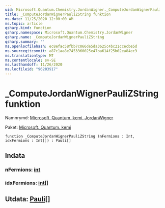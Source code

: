 ```yaml
---
uid: Microsoft.Quantum.Chemistry.JordanWigner._ComputeJordanWignerPauliZString
title: _ComputeJordanWignerPauliZString funktion
ms.date: 11/25/2020 12:00:00 AM
ms.topic: article
qsharp.kind: function
qsharp.namespace: Microsoft.Quantum.Chemistry.JordanWigner
qsharp.name: _ComputeJordanWignerPauliZString
qsharp.summary: ''
ms.openlocfilehash: ec8efac58fbb7c066de5da3625c4bc21ccecbe5d
ms.sourcegitcommit: a87c1aa8e7453360025e47ba614f25b02ea84ec3
ms.translationtype: MT
ms.contentlocale: sv-SE
ms.lasthandoff: 11/26/2020
ms.locfileid: "96203917"
---
```

# <a name="_computejordanwignerpaulizstring-function"></a>_ComputeJordanWignerPauliZString funktion

Namnrymd: [Microsoft. Quantum. kemi. JordanWigner](xref:Microsoft.Quantum.Chemistry.JordanWigner)

Paket: [Microsoft. Quantum. kemi](https://nuget.org/packages/Microsoft.Quantum.Chemistry)




```qsharp
function _ComputeJordanWignerPauliZString (nFermions : Int, idxFermions : Int[]) : Pauli[]
```


## <a name="input"></a>Indata

### <a name="nfermions--int"></a>nFermions: [int](xref:microsoft.quantum.lang-ref.int)




### <a name="idxfermions--int"></a>idxFermions: [int](xref:microsoft.quantum.lang-ref.int)[]





## <a name="output--pauli"></a>Utdata: [Pauli](xref:microsoft.quantum.lang-ref.pauli)[]


